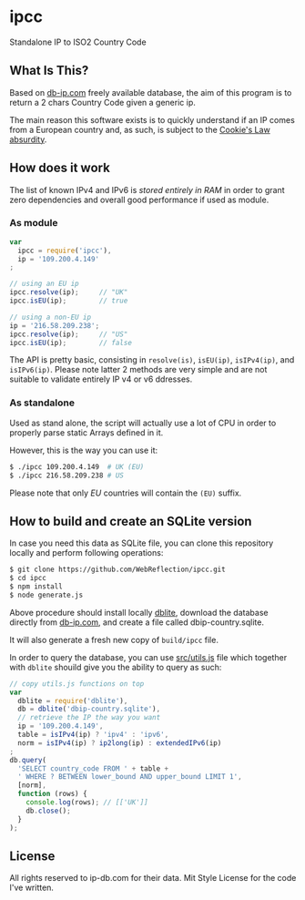 # ipcc
Standalone IP to ISO2 Country Code


## What Is This?
Based on [db-ip.com](https://db-ip.com) freely available database,
the aim of this program is to return a 2 chars Country Code given a generic ip.

The main reason this software exists is to quickly understand if an IP
comes from a European country and, as such, is subject to the [Cookie's Law absurdity](http://webreflection.blogspot.co.uk/2015/06/the-europeans-cookie-law-absurdity.html).


## How does it work
The list of known IPv4 and IPv6 is *stored entirely in RAM* in order
to grant zero dependencies and overall good performance if used as module.


### As module
```js
var
  ipcc = require('ipcc'),
  ip = '109.200.4.149'
;

// using an EU ip
ipcc.resolve(ip);     // "UK"
ipcc.isEU(ip);        // true

// using a non-EU ip
ip = '216.58.209.238';
ipcc.resolve(ip);     // "US"
ipcc.isEU(ip);        // false
```

The API is pretty basic, consisting in `resolve(is)`, `isEU(ip)`, `isIPv4(ip)`, and `isIPv6(ip)`.
Please note latter 2 methods are very simple and are not suitable to validate entirely IP v4 or v6 ddresses.


### As standalone
Used as stand alone, the script will actually use a lot of CPU in order to properly parse static Arrays defined in it.

However, this is the way you can use it:
```sh
$ ./ipcc 109.200.4.149  # UK (EU)
$ ./ipcc 216.58.209.238 # US
```
Please note that only *EU* countries will contain the `(EU)` suffix.



## How to build and create an SQLite version
In case you need this data as SQLite file, you can clone this repository locally and perform following operations:
```sh
$ git clone https://github.com/WebReflection/ipcc.git
$ cd ipcc
$ npm install
$ node generate.js
```
Above procedure should install locally [dblite](https://github.com/WebReflection/dblite#dblite),
download the database directly from [db-ip.com](https://db-ip.com/db/),
and create a file called dbip-country.sqlite.

It will also generate a fresh new copy of `build/ipcc` file.

In order to query the database, you can use [src/utils.js](https://github.com/WebReflection/ipcc/blob/master/src/utils.js) file
which together with `dblite` shouild give you the ability to query as such:
```js
// copy utils.js functions on top
var
  dblite = require('dblite'),
  db = dblite('dbip-country.sqlite'),
  // retrieve the IP the way you want
  ip = '109.200.4.149',
  table = isIPv4(ip) ? 'ipv4' : 'ipv6',
  norm = isIPv4(ip) ? ip2long(ip) : extendedIPv6(ip)
;
db.query(
  'SELECT country_code FROM ' + table +
  ' WHERE ? BETWEEN lower_bound AND upper_bound LIMIT 1',
  [norm],
  function (rows) {
    console.log(rows); // [['UK']]
    db.close();
  }
);
```


## License
All rights reserved to ip-db.com for their data. Mit Style License for the code I've written.